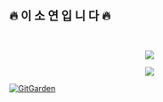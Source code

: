 ## 🔥 이 소 연 입 니 다 🔥 ##



<br>
<p align="center" >
   <a href="https://solved.ac/red426">
    <img src="http://mazassumnida.wtf/api/v2/generate_badge?boj=red426">
  </a>
</p>


<p align="center">
  <a href="https://github.com/devxb/gitanimals" >
    <img src="https://render.gitanimals.org/farms/reed426"/>
  </a>
</p>

[![GitGarden](https://gitgarden.marshallku.dev/?user_name=reed426)](https://github.com/marshallku/gitgarden)

